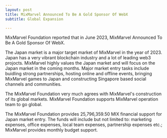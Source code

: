 ```yaml
---
layout: post
title: MixMarvel Announced To Be A Gold Sponsor Of WebX
subtitle: Global Expansion

---
```


MixMarvel Foundation reported that in June 2023, MixMarvel Announced To Be A Gold Sponsor Of WebX.

The Japan market is a major target market of MixMarvel in the year of 2023. Japan has a very vibrant blockchain industry and a lot of leading web3 projocts. MixMarvel highly values the Japan market and will focus on the Japan market in the coming months. Major market entry tasks include buidling strong partnerships, hosting online and offline events, bringing MixMarvel games to Japan and constructing Singapore based social channels and communities.

The MixMarvel Foundation very much agrees with MixMarvel's construction of its global markets. MixMarvel Foundation supports MixMarvel operation team to go global. 

The MixMarvel Foundation provides 25,796,359.50 MIX financial support for Japan market entry. The funds will include but not limited to: marketing expenses, office expenses, local team expenses, partnership expenses etc.; MixMarvel provides monthly budget support.

